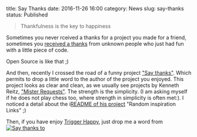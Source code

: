 title: Say Thanks
date: 2016-11-26 16:00
category: News
slug: say-thanks
status: Published


> Thankfulness is the key to happiness  

Sometimes you never rceived a thanks for a project you made for a friend, sometimes you [received a thanks](https://github.com/foxmask/wallabag_api/issues/1) from unknown people who just had fun with a little piece of code.

Open Source is like that ;)

And then, recently I crossed the road of a funny project ["Say thanks"](https://saythanks.io/). Which permits to drop a little word to the author of the project you enjoyed.
This project looks as clear and clean, as we usually see projects by Kenneth Reitz, ["Mister Requests"](https://python-requests.org). The strength is the simplicity. (I am asking myself if he does not play chess too, where strength in simplicity is often met:). I noticed a detail about the i[README of his project](https://github.com/kennethreitz/saythanks.io/blob/master/README.md) "Random inspiration Links" ;)

Then, if you have enjoy [Trigger Happy](https://trigger-happy.eu), just drop me a word from [![Say thanks to](https://img.shields.io/badge/SayThanks.io-%E2%98%BC-1EAEDB.svg)](https://saythanks.io/to/foxmask)

